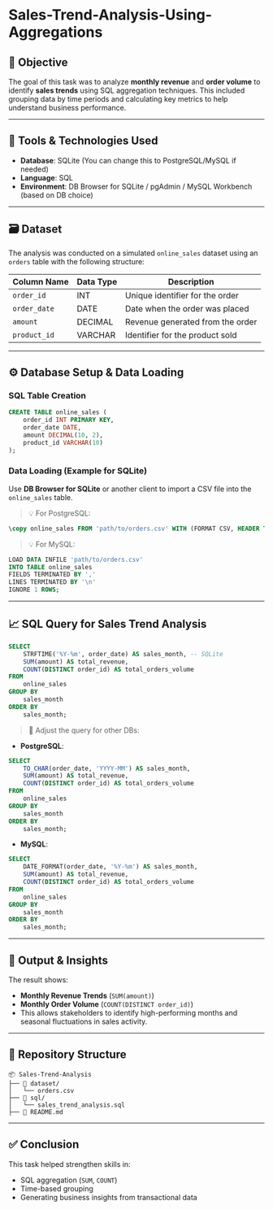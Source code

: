 # Sales-Trend-Analysis-Using-Aggregations

## 📝 Objective

The goal of this task was to analyze **monthly revenue** and **order volume** to identify **sales trends** using SQL aggregation techniques. This included grouping data by time periods and calculating key metrics to help understand business performance.

---

## 🧰 Tools & Technologies Used

* **Database**: SQLite (You can change this to PostgreSQL/MySQL if needed)
* **Language**: SQL
* **Environment**: DB Browser for SQLite / pgAdmin / MySQL Workbench (based on DB choice)

---

## 🗃️ Dataset

The analysis was conducted on a simulated `online_sales` dataset using an `orders` table with the following structure:

| Column Name  | Data Type | Description                      |
| ------------ | --------- | -------------------------------- |
| `order_id`   | INT       | Unique identifier for the order  |
| `order_date` | DATE      | Date when the order was placed   |
| `amount`     | DECIMAL   | Revenue generated from the order |
| `product_id` | VARCHAR   | Identifier for the product sold  |

---

## ⚙️ Database Setup & Data Loading

### SQL Table Creation

```sql
CREATE TABLE online_sales (
    order_id INT PRIMARY KEY,
    order_date DATE,
    amount DECIMAL(10, 2),
    product_id VARCHAR(10)
);
```

### Data Loading (Example for SQLite)

Use **DB Browser for SQLite** or another client to import a CSV file into the `online_sales` table.

> 💡 For PostgreSQL:

```sql
\copy online_sales FROM 'path/to/orders.csv' WITH (FORMAT CSV, HEADER TRUE);
```

> 💡 For MySQL:

```sql
LOAD DATA INFILE 'path/to/orders.csv' 
INTO TABLE online_sales 
FIELDS TERMINATED BY ',' 
LINES TERMINATED BY '\n' 
IGNORE 1 ROWS;
```

---

## 📈 SQL Query for Sales Trend Analysis

```sql
SELECT
    STRFTIME('%Y-%m', order_date) AS sales_month, -- SQLite
    SUM(amount) AS total_revenue,
    COUNT(DISTINCT order_id) AS total_orders_volume
FROM
    online_sales
GROUP BY
    sales_month
ORDER BY
    sales_month;
```

> 🔁 Adjust the query for other DBs:

* **PostgreSQL**:

```sql
SELECT
    TO_CHAR(order_date, 'YYYY-MM') AS sales_month,
    SUM(amount) AS total_revenue,
    COUNT(DISTINCT order_id) AS total_orders_volume
FROM
    online_sales
GROUP BY
    sales_month
ORDER BY
    sales_month;
```

* **MySQL**:

```sql
SELECT
    DATE_FORMAT(order_date, '%Y-%m') AS sales_month,
    SUM(amount) AS total_revenue,
    COUNT(DISTINCT order_id) AS total_orders_volume
FROM
    online_sales
GROUP BY
    sales_month
ORDER BY
    sales_month;
```

---

## 📌 Output & Insights

The result shows:

* **Monthly Revenue Trends** (`SUM(amount)`)
* **Monthly Order Volume** (`COUNT(DISTINCT order_id)`)
* This allows stakeholders to identify high-performing months and seasonal fluctuations in sales activity.

---

## 📁 Repository Structure

```
📦 Sales-Trend-Analysis
├── 📁 dataset/
│   └── orders.csv
├── 📁 sql/
│   └── sales_trend_analysis.sql
├── 📄 README.md
```

---

## ✅ Conclusion

This task helped strengthen skills in:

* SQL aggregation (`SUM`, `COUNT`)
* Time-based grouping
* Generating business insights from transactional data
